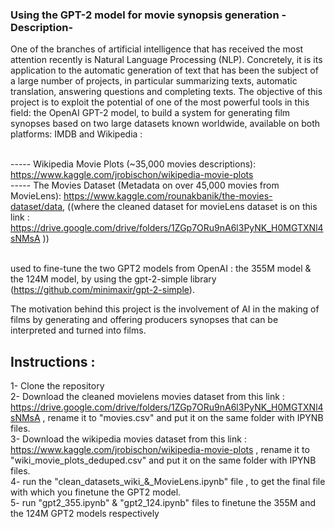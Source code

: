 ### Using the GPT-2 model for movie synopsis generation -Description- 

One of the branches of artificial intelligence that has received the most attention recently is Natural Language Processing (NLP). Concretely, it is its application to the automatic generation of text that has been the subject of a large number of projects, in particular summarizing texts, automatic translation, answering questions and completing texts.
The objective of this project is to exploit the potential of one of the most powerful tools in this field: the OpenAI GPT-2 model, to build a system for generating film synopses based on two large datasets known worldwide, available on both platforms: IMDB and Wikipedia :

<br /> ----- Wikipedia Movie Plots (~35,000 movies descriptions): https://www.kaggle.com/jrobischon/wikipedia-movie-plots 
<br /> ----- The Movies Dataset (Metadata on over 45,000 movies from MovieLens): https://www.kaggle.com/rounakbanik/the-movies-dataset/data, ((where the cleaned dataset for movieLens dataset is on this link : https://drive.google.com/drive/folders/1ZGp7ORu9nA6l3PyNK_H0MGTXNl4sNMsA ))<br /><br />

used to fine-tune the two GPT2 models from OpenAI : the 355M model & the 124M model, by using the gpt-2-simple library (https://github.com/minimaxir/gpt-2-simple).

The motivation behind this project is the involvement of AI in the making of films by generating and offering producers synopses that can be interpreted and turned into films.



## Instructions :
1- Clone the repository
<br /> 2- Download the cleaned movielens movies dataset from this link : https://drive.google.com/drive/folders/1ZGp7ORu9nA6l3PyNK_H0MGTXNl4sNMsA , rename it to "movies.csv" and put it on the same folder with IPYNB files.
<br /> 3- Download the wikipedia movies dataset from this link : https://www.kaggle.com/jrobischon/wikipedia-movie-plots , rename it to "wiki_movie_plots_deduped.csv" and put it on the same folder with IPYNB files.
<br /> 4- run the "clean_datasets_wiki_&_MovieLens.ipynb" file , to get the final file with which you finetune the GPT2 model.
<br /> 5- run "gpt2_355.ipynb" & "gpt2_124.ipynb" files to finetune the 355M and the 124M GPT2 models respectively 
